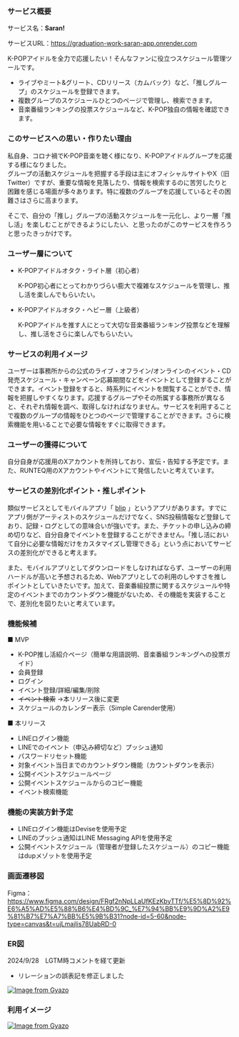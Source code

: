 ### サービス概要
サービス名：**Saran!**

サービスURL：https://graduation-work-saran-app.onrender.com

K-POPアイドルを全力で応援したい！そんなファンに役立つスケジュール管理ツールです。

- ライブやミート&グリート、CDリリース（カムバック）など、「推しグループ」のスケジュールを登録できます。
- 複数グループのスケジュールひとつのページで管理し、検索できます。
- 音楽番組ランキングの投票スケジュールなど、K-POP独自の情報を確認できます。

### このサービスへの思い・作りたい理由

私自身、コロナ禍でK-POP音楽を聴く様になり、K-POPアイドルグループを応援する様になりました。  
グループの活動スケジュールを把握する手段は主にオフィシャルサイトやX（旧Twitter）ですが、重要な情報を見落したり、情報を検索するのに苦労したりと困難を感じる場面が多々あります。特に複数のグループを応援しているとその困難さはさらに高まります。

そこで、自分の「推し」グループの活動スケジュールを一元化し、より一層「推し活」を楽しむことができるようにしたい、と思ったのがこのサービスを作ろうと思ったきっかけです。


### ユーザー層について

- K-POPアイドルオタク・ライト層（初心者）

  K-POP初心者にとってわかりづらい膨大で複雑なスケジュールを管理し、推し活を楽しんでもらいたい。

- K-POPアイドルオタク・ヘビー層（上級者）

  K-POPアイドルを推す人にとって大切な音楽番組ランキング投票などを理解し、推し活をさらに楽しんでもらいたい。


### サービスの利用イメージ

ユーザーは事務所からの公式のライブ・オフライン/オンラインのイベント・CD発売スケジュール・キャンペーン応募期間などをイベントとして登録することができます。イベント登録をすると、時系列にイベントを閲覧することができ、情報を把握しやすくなります。応援するグループやその所属する事務所が異なると、それぞれ情報を調べ、取得しなければなりません。サービスを利用することで複数のグループの情報をひとつのページで管理することができます。さらに検索機能を用いることで必要な情報をすぐに取得できます。


### ユーザーの獲得について

自分自身が応援用のXアカウントを所持しており、宣伝・告知する予定です。また、RUNTEQ用のXアカウントやイベントにて発信したいと考えています。


### サービスの差別化ポイント・推しポイント

類似サービスとしてモバイルアプリ「 [blip](https://blip.kr/jp) 」というアプリがあります。すでにアプリ側がアーティストのスケジュールだけでなく、SNS投稿情報など登録しており、記録・ログとしての意味合いが強いです。また、チケットの申し込みの締め切りなど、自分自身でイベントを登録することができません。「推し活において自分に必要な情報だけをカスタマイズし管理できる」という点においてサービスの差別化ができると考えます。

また、モバイルアプリとしてダウンロードをしなければならず、ユーザーの利用ハードルが高いと予想されるため、Webアプリとしての利用のしやすさを推しポイントとしていきたいです。加えて、音楽番組投票に関するスケジュールや特定のイベントまでのカウントダウン機能がないため、その機能を実装することで、差別化を図りたいと考えています。

### 機能候補

■ MVP

  - K-POP推し活紹介ページ（簡単な用語説明、音楽番組ランキングへの投票ガイド）
  - 会員登録
  - ログイン
  - イベント登録/詳細/編集/削除
  - ~~イベント検索~~  →本リリース後に変更
  - スケジュールのカレンダー表示（Simple Carender使用）

■ 本リリース

  - LINEログイン機能
  - LINEでのイベント（申込み締切など）プッシュ通知
  - パスワードリセット機能
  - 対象イベント当日までのカウントダウン機能（カウントダウンを表示）
  - 公開イベントスケジュールページ
  - 公開イベントスケジュールからのコピー機能
  - イベント検索機能

### 機能の実装方針予定

- LINEログイン機能はDeviseを使用予定
- LINEのプッシュ通知はLINE Messaging APIを使用予定
- 公開イベントスケジュール（管理者が登録したスケジュール）のコピー機能はdupメゾットを使用予定

### 画面遷移図
Figma：https://www.figma.com/design/FRgf2nNpLLaUfKEzKbyTTf/%E5%8D%92%E6%A5%AD%E5%88%B6%E4%BD%9C_%E7%94%BB%E9%9D%A2%E9%81%B7%E7%A7%BB%E5%9B%B31?node-id=5-60&node-type=canvas&t=ujLmajIis78UabRD-0

### ER図

2024/9/28　LGTM時コメントを経て更新
- リレーションの誤表記を修正しました

[![Image from Gyazo](https://i.gyazo.com/2f3f96e6841404cd9906a0422839c824.png)](https://gyazo.com/2f3f96e6841404cd9906a0422839c824)

### 利用イメージ
[![Image from Gyazo](https://i.gyazo.com/b0ffcf93961e8f9e89ceaf0238f51d38.png)](https://gyazo.com/b0ffcf93961e8f9e89ceaf0238f51d38)
